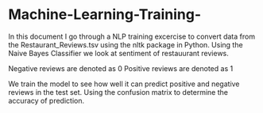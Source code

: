 # Machine-Learning-Training-

In this document I go through a NLP training excercise to convert data from the Restaurant_Reviews.tsv using the nltk package in Python. 
Using the Naive Bayes Classifier we look at sentiment of restauurant reviews. 

Negative reviews are denoted as 0 
Positive reviews are denoted as 1 

We train the model to see how well it can predict positive and negative reviews in the test set. Using the confusion matrix to determine the accuracy of prediction.
